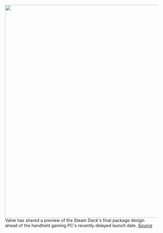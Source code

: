 <img src='https://cdn.vox-cdn.com/thumbor/CWgeWpf5J-HPvUFRbu6fo0csYFI=/0x0:3000x2000/1200x800/filters:focal(1260x760:1740x1240)/cdn.vox-cdn.com/uploads/chorus_image/image/70221729/7e80e144f730c0cb160c03beb2a6dfe8ffcd503b.0.jpeg' width='700px' /><br/>
Valve has shared a preview of the Steam Deck's final package design ahead of the handheld gaming PC's recently delayed launch date.
<a href='https://www.theverge.com/2021/12/2/22814910/steam-deck-box-package-power-adapter'> Source <a/>